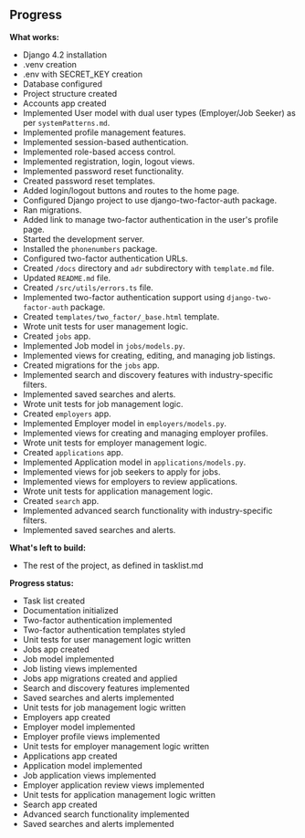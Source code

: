 ## Progress

**What works:**
- Django 4.2 installation
- .venv creation
- .env with SECRET_KEY creation
- Database configured
- Project structure created
- Accounts app created
- Implemented User model with dual user types (Employer/Job Seeker) as per `systemPatterns.md`.
- Implemented profile management features.
- Implemented session-based authentication.
- Implemented role-based access control.
- Implemented registration, login, logout views.
- Implemented password reset functionality.
- Created password reset templates.
- Added login/logout buttons and routes to the home page.
- Configured Django project to use django-two-factor-auth package.
- Ran migrations.
- Added link to manage two-factor authentication in the user's profile page.
- Started the development server.
- Installed the `phonenumbers` package.
- Configured two-factor authentication URLs.
- Created `/docs` directory and `adr` subdirectory with `template.md` file.
- Updated `README.md` file.
- Created `/src/utils/errors.ts` file.
- Implemented two-factor authentication support using `django-two-factor-auth` package.
- Created `templates/two_factor/_base.html` template.
- Wrote unit tests for user management logic.
- Created `jobs` app.
- Implemented Job model in `jobs/models.py`.
- Implemented views for creating, editing, and managing job listings.
- Created migrations for the `jobs` app.
- Implemented search and discovery features with industry-specific filters.
- Implemented saved searches and alerts.
- Wrote unit tests for job management logic.
- Created `employers` app.
- Implemented Employer model in `employers/models.py`.
- Implemented views for creating and managing employer profiles.
- Wrote unit tests for employer management logic.
- Created `applications` app.
- Implemented Application model in `applications/models.py`.
- Implemented views for job seekers to apply for jobs.
- Implemented views for employers to review applications.
- Wrote unit tests for application management logic.
- Created `search` app.
- Implemented advanced search functionality with industry-specific filters.
- Implemented saved searches and alerts.

**What's left to build:**
- The rest of the project, as defined in tasklist.md

**Progress status:**
- Task list created
- Documentation initialized
- Two-factor authentication implemented
- Two-factor authentication templates styled
- Unit tests for user management logic written
- Jobs app created
- Job model implemented
- Job listing views implemented
- Jobs app migrations created and applied
- Search and discovery features implemented
- Saved searches and alerts implemented
- Unit tests for job management logic written
- Employers app created
- Employer model implemented
- Employer profile views implemented
- Unit tests for employer management logic written
- Applications app created
- Application model implemented
- Job application views implemented
- Employer application review views implemented
- Unit tests for application management logic written
- Search app created
- Advanced search functionality implemented
- Saved searches and alerts implemented
